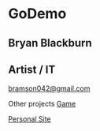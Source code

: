 # GoDemo
## Bryan Blackburn
## Artist / IT
bramson042@gmail.com

Other projects
[Game](https://ogbram.github.io/gandalf/)

[Personal Site](https://ogbram.github.io/)

